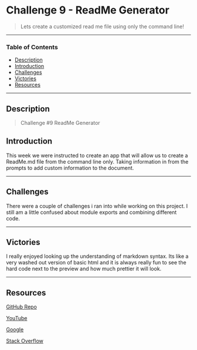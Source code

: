 # Challenge 9 - ReadMe Generator
> Lets create a customized read me file using only the command line!
---
### Table of Contents
- [Description](#description)
- [Introduction](#introduction)
- [Challenges](#challenges)
- [Victories](#victories)
- [Resources](#resources)

---

## Description

> Challenge #9 ReadMe Generator

## Introduction 
This week we were instructed to create an app that will allow us to create a ReadMe.md file from the command line only. Taking information in from the prompts to add custom information to the document.


---

## Challenges

There were a couple of challenges i ran into while working on this project. I still am a little confused about module exports and combining different code.

---
## Victories

I really enjoyed looking up the understanding of markdown syntax. Its like a very washed out version of basic html and it is always really fun to see the hard code next to the preview and how much prettier it will look.


---


## Resources 

<a href="https://github.com/kelleymarne/ReadMe-generator">GitHub Repo</a>

<a href="https://www.youtube.com/watch?v=eVGEea7adDM"> YouTube</a>

<a href="https://www.google.com/webhp?hl=en&sa=X&ved=0ahUKEwiLjJ7fosLvAhWXW80KHawRD_oQPAgI">Google</a>

<a href="https://stackoverflow.com/">Stack Overflow</a>

